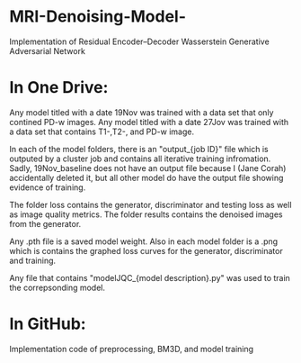 # MRI-Denoising-Model-
Implementation of Residual Encoder–Decoder Wasserstein Generative Adversarial Network

# In One Drive:
Any model titled with a date 19Nov was trained with a data set that only contined PD-w images. 
Any model titled with a date 27Jov was trained with a data set that contains T1-,T2-, and PD-w image.

In each of the model folders, there is an "output_{job ID}" file which is outputed by a cluster job and 
contains all iterative training infromation. 
    Sadly, 19Nov_baseline does not have an output file because I (Jane Corah) accidentally deleted it, but all other model do have the output file showing evidence of training. 

The folder loss contains the generator, discriminator and testing loss as well as image quality metrics. 
The folder results contains the denoised images from the generator.

Any .pth file is a saved model weight. 
Also in each model folder is a .png which is contains the graphed loss curves for the generator, discriminator and training.

Any file that contains "modelJQC_{model description}.py" was used to train the correpsonding model. 

# In GitHub:
Implementation code of preprocessing, BM3D, and model training
